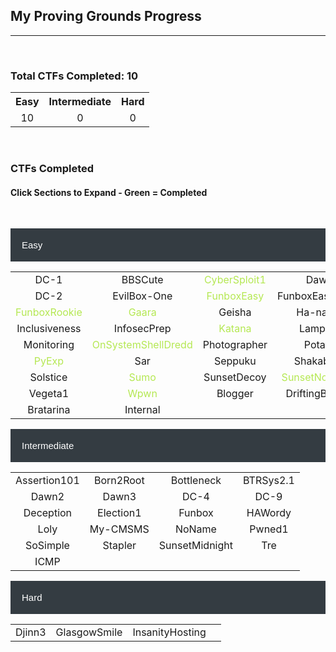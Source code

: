 ## My Proving Grounds Progress

---

<br>

### Total CTFs Completed: 10

<table>
  <tr>
    <th style="text-align:center">Easy</th>
    <th style="text-align:center">Intermediate</th>
    <th style="text-align:center">Hard</th>
  </tr>
  <tr>
    <td style="text-align:center">10</td>
    <td style="text-align:center">0</td>
    <td style="text-align:center">0</td>
  </tr>
</table>

<br>

<html>
<head>
<meta name="viewport" content="width=device-width, initial-scale=1">
<style>
.collapsible {
  background-color: #343C42;
  color: white;
  cursor: pointer;
  padding: 18px;
  width: 100%;
  border: none;
  text-align: left;
  outline: none;
  font-size: 15px;
}

.active, .collapsible:hover {
  background-color: #777777;
}

.content {
  padding: 0 18px;
  max-height: 0;
  overflow: hidden;
  transition: max-height 0.2s ease-out;
  color: #EAEAEA
  background-color: #F1F1F1;
}
</style>
</head>
<body>

<h3>CTFs Completed</h3>
<h4>Click Sections to Expand - Green = Completed</h4>

<br>

<button class="collapsible">Easy</button>
<div class="content">
  <table>
    <tr>
      <td style="text-align:center">DC-1</td>
      <td style="text-align:center">BBSCute</td>
      <td style="color:#B5E853;text-align:center">CyberSploit1</td>
      <td style="text-align:center">Dawn</td>
    </tr>
    <tr>
      <td style="text-align:center">DC-2</td>
      <td style="text-align:center">EvilBox-One</td>
      <td style="color:#B5E853;text-align:center">FunboxEasy</td>
      <td style="text-align:center">FunboxEasyEnum</td>
    </tr>
    <tr>
      <td style="color:#B5E853;text-align:center">FunboxRookie</td>
      <td style="color:#B5E853;text-align:center">Gaara</td>
      <td style="text-align:center">Geisha</td>
      <td style="text-align:center">Ha-natraj</td>
    </tr>
    <tr>
      <td style="text-align:center">Inclusiveness</td>
      <td style="text-align:center">InfosecPrep</td>
      <td style="color:#B5E853;text-align:center">Katana</td>
      <td style="text-align:center">Lampiao</td>
    </tr>
    <tr>
      <td style="text-align:center">Monitoring</td>
      <td style="color:#B5E853;text-align:center">OnSystemShellDredd</td>
      <td style="text-align:center">Photographer</td>
      <td style="text-align:center">Potato</td>
    </tr>
    <tr>
      <td style="color:#B5E853;text-align:center">PyExp</td>
      <td style="text-align:center">Sar</td>
      <td style="text-align:center">Seppuku</td>
      <td style="text-align:center">Shakabrah</td>
    </tr>
    <tr>
      <td style="text-align:center">Solstice</td>
      <td style="color:#B5E853;text-align:center">Sumo</td>
      <td style="text-align:center">SunsetDecoy</td>
      <td style="color:#B5E853;text-align:center">SunsetNoontide</td>
    </tr>
    <tr>
      <td style="text-align:center">Vegeta1</td>
      <td style="color:#B5E853;text-align:center">Wpwn</td>
      <td style="text-align:center">Blogger</td>
      <td style="text-align:center">DriftingBlues6</td>
    </tr>
    <tr>
      <td style="text-align:center">Bratarina</td>
      <td style="text-align:center">Internal</td>
      <td style="text-align:center"></td>
      <td style="text-align:center"></td>
    </tr>
  </table>
</div>
<button class="collapsible">Intermediate</button>
<div class="content">
  <table>
    <tr>
      <td style="text-align:center">Assertion101</td>
      <td style="text-align:center">Born2Root</td>
      <td style="text-align:center">Bottleneck</td>
      <td style="text-align:center">BTRSys2.1</td>
    </tr>
    <tr>
      <td style="text-align:center">Dawn2</td>
      <td style="text-align:center">Dawn3</td>
      <td style="text-align:center">DC-4</td>
      <td style="text-align:center">DC-9</td>
    </tr>
    <tr>
      <td style="text-align:center">Deception</td>
      <td style="text-align:center">Election1</td>
      <td style="text-align:center">Funbox</td>
      <td style="text-align:center">HAWordy</td>
    </tr>
    <tr>
      <td style="text-align:center">Loly</td>
      <td style="text-align:center">My-CMSMS</td>
      <td style="text-align:center">NoName</td>
      <td style="text-align:center">Pwned1</td>
    </tr>
    <tr>
      <td style="text-align:center">SoSimple</td>
      <td style="text-align:center">Stapler</td>
      <td style="text-align:center">SunsetMidnight</td>
      <td style="text-align:center">Tre</td>
    </tr>
    <tr>
      <td style="text-align:center">ICMP</td>
      <td style="text-align:center"></td>
      <td style="text-align:center"></td>
      <td style="text-align:center"></td>
    </tr>
  </table>
</div>
<button class="collapsible">Hard</button>
<div class="content">
  <table>
    <tr>
      <td style="text-align:center">Djinn3</td>
      <td style="text-align:center">GlasgowSmile</td>
      <td style="text-align:center">InsanityHosting</td>
      <td style="text-align:center"></td>
    </tr>
  </table>
</div>

<script>
var coll = document.getElementsByClassName("collapsible");
var i;

for (i = 0; i < coll.length; i++) {
  coll[i].addEventListener("click", function() {
    this.classList.toggle("active");
    var content = this.nextElementSibling;
    if (content.style.maxHeight){
      content.style.maxHeight = null;
    } else {
      content.style.maxHeight = content.scrollHeight + "px";
    } 
  });
}
</script>

</body>
</html>